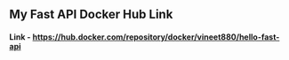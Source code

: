 ## My Fast API Docker Hub Link

#### Link - https://hub.docker.com/repository/docker/vineet880/hello-fast-api